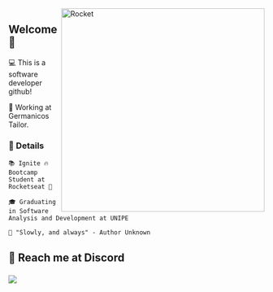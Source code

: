 <img src="https://static.wixstatic.com/media/2fa9a4_1e0f2e71e28b4b75afdc6bda582b45ba~mv2.png/v1/fill/w_560,h_472,al_c,q_85,usm_0.66_1.00_0.01/rocket.webp" min-width="400px" max-width="400px" width="400px" align="right" alt="Rocket">

## Welcome 💜
<p>
  💻 This is a software developer github!
</p>
<p>
  💼 Working at Germanicos Tailor.
</p>


### 🚀 Details

<p align="left">
  <p>
  <code>📚 Ignite 🔥 Bootcamp Student at Rocketseat 🚀</code>
  </p>
  <p>
  <code>🎓 Graduating in Software Analysis and Development at UNIPE</code>
  </p> 
  <p>
  <code>🎯 "Slowly, and always" - Author Unknown</code>
  </p>
</p>

## 📧 Reach me at Discord
<h3 align="left"><img src="https://i.imgur.com/MHwyBfU.png" /></h3>
